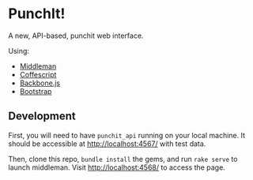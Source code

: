 PunchIt!
========

A new, API-based, punchit web interface.

Using:

   - [Middleman](http://middlemanapp.com/)
   - [Coffescript](http://coffeescript.org/)
   - [Backbone.js](http://backbonejs.org/)
   - [Bootstrap](http://twitter.github.com/bootstrap/)

Development
-----------

First, you will need to have `punchit_api` running on your local machine.
It should be accessible at [http://localhost:4567/](http://localhost:4567/) with test data.

Then, clone this repo, `bundle install` the gems, and run `rake serve` to launch middleman.
Visit [http://localhost:4568/](http://localhost:4568/) to access the page.
